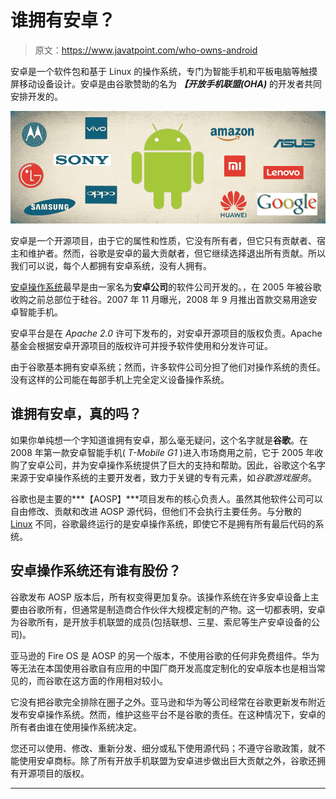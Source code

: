 # 谁拥有安卓？

> 原文：<https://www.javatpoint.com/who-owns-android>

安卓是一个软件包和基于 Linux 的操作系统，专门为智能手机和平板电脑等触摸屏移动设备设计。安卓是由谷歌赞助的名为 ***【开放手机联盟(OHA)*** 的开发者共同安排开发的。

![Who Owns Android](img/f5deb974c4469127cdb9e4d3aa0e22e9.png)

安卓是一个开源项目，由于它的属性和性质，它没有所有者，但它只有贡献者、宿主和维护者。然而，谷歌是安卓的最大贡献者，但它继续选择退出所有贡献。所以我们可以说，每个人都拥有安卓系统，没有人拥有。

[安卓操作系统](https://www.javatpoint.com/android-tutorial)最早是由一家名为**安卓公司**的软件公司开发的。，在 2005 年被谷歌收购之前总部位于硅谷。2007 年 11 月曝光，2008 年 9 月推出首款交易用途安卓智能手机。

安卓平台是在 *Apache 2.0* 许可下发布的，对安卓开源项目的版权负责。Apache 基金会根据安卓开源项目的版权许可并授予软件使用和分发许可证。

由于谷歌基本拥有安卓系统；然而，许多软件公司分担了他们对操作系统的责任。没有这样的公司能在每部手机上完全定义设备操作系统。

## 谁拥有安卓，真的吗？

如果你单纯想一个字知道谁拥有安卓，那么毫无疑问，这个名字就是**谷歌**。在 2008 年第一款安卓智能手机( *T-Mobile G1* )进入市场商用之前，它于 2005 年收购了安卓公司，并为安卓操作系统提供了巨大的支持和帮助。因此，谷歌这个名字来源于安卓操作系统的主要开发者，致力于关键的专有元素，如*谷歌游戏服务*。

谷歌也是主要的***【AOSP】***项目发布的核心负责人。虽然其他软件公司可以自由修改、贡献和改进 AOSP 源代码，但他们不会执行主要任务。与分散的 [Linux](https://www.javatpoint.com/linux-tutorial) 不同，谷歌最终运行的是安卓操作系统，即使它不是拥有所有最后代码的系统。

## 安卓操作系统还有谁有股份？

谷歌发布 AOSP 版本后，所有权变得更加复杂。该操作系统在许多安卓设备上主要由谷歌所有，但通常是制造商合作伙伴大规模定制的产物。这一切都表明，安卓为谷歌所有，是开放手机联盟的成员(包括联想、三星、索尼等生产安卓设备的公司)。

亚马逊的 Fire OS 是 AOSP 的另一个版本，不使用谷歌的任何非免费组件。华为等无法在本国使用谷歌自有应用的中国厂商开发高度定制化的安卓版本也是相当常见的，而谷歌在这方面的作用相对较小。

它没有把谷歌完全排除在圈子之外。亚马逊和华为等公司经常在谷歌更新发布附近发布安卓操作系统。然而，维护这些平台不是谷歌的责任。在这种情况下，安卓的所有者由谁在使用操作系统决定。

您还可以使用、修改、重新分发、细分或私下使用源代码；不遵守谷歌政策，就不能使用安卓商标。除了所有开放手机联盟为安卓进步做出巨大贡献之外，谷歌还拥有开源项目的版权。

* * *